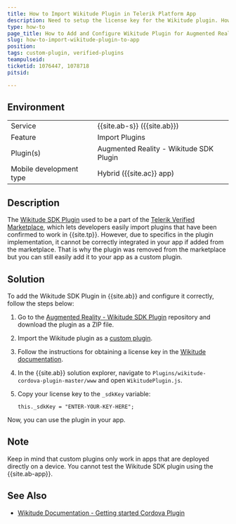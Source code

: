 ```yaml
---
title: How to Import Wikitude Plugin in Telerik Platform App
description: Need to setup the license key for the Wikitude plugin. How to add the Wikitude plugin to my project. Can't find Wikitude plugin in Telerik Verified Plugins Marketplace.
type: how-to
page_title: How to Add and Configure Wikitude Plugin for Augmented Realtiy
slug: how-to-import-wikitude-plugin-to-app
position:
tags: custom-plugin, verified-plugins
teampulseid:
ticketid: 1076447, 1078718
pitsid:

---
```


## Environment
<table>
  <tr>
    <td>Service</td>
    <td>
		{{site.ab-s}} ({{site.ab}})
	</td>
  </tr>
  <tr>
    <td>Feature</td>
    <td>Import Plugins</td>
  </tr>
  <tr>
    <td>Plugin(s)</td>
    <td>Augmented Reality - Wikitude SDK Plugin</td>
  </tr>
  <tr>
    <td>Mobile development type</td>
    <td>Hybrid ({{site.ac}} app)</td>
  </tr>
</table>

## Description
The [Wikitude SDK Plugin](https://github.com/Wikitude/wikitude-cordova-plugin) used to be a part of the [Telerik Verified Marketplace](https://plugins.telerik.com/), which lets developers easily import plugins that have been confirmed to work in {{site.tp}}. However, due to specifics in the plugin implementation, it cannot be correctly integrated in your app if added from the marketplace. That is why the plugin was removed from the marketplace but you can still easily add it to your app as a custom plugin.

## Solution
To add the Wikitude SDK Plugin in {{site.ab}} and configure it correctly, follow the steps below:

1. Go to the [Augmented Reality - Wikitude SDK Plugin](https://github.com/Wikitude/wikitude-cordova-plugin) repository and download the plugin as a ZIP file.
2. Import the Wikitude plugin as a [custom plugin](https://docs.telerik.com/platform/appbuilder/cordova/using-plugins/using-custom-plugins/add-custom-plugins).
3. Follow the instructions for obtaining a license key in the [Wikitude documentation](https://www.wikitude.com/developer/documentation/phonegap).
3. In the {{site.ab}} solution explorer, navigate to `Plugins/wikitude-cordova-plugin-master/www` and open `WikitudePlugin.js`.
4. Copy your license key to the `_sdkKey` variable:

	```
	this._sdkKey = "ENTER-YOUR-KEY-HERE";
	```
Now, you can use the plugin in your app.

## Note
Keep in mind that custom plugins only work in apps that are deployed directly on a device. You cannot test the Wikitude SDK plugin using the {{site.ab-app}}.

## See Also
* [Wikitude Documentation - Getting started Cordova Plugin](https://www.wikitude.com/developer/documentation/phonegap)